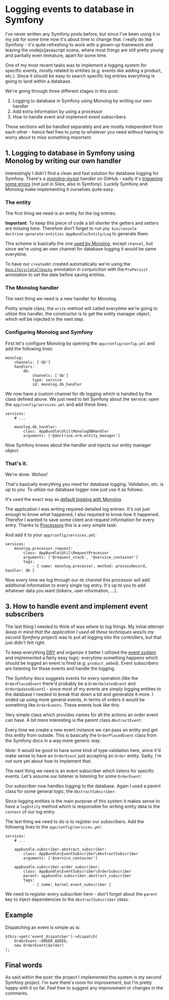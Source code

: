 # Logging events to database in Symfony
I've never written any Symfony posts before, but since I've been using it in my job for some time now it's about time to change that. I really do like Symfony - it's quite refreshing to work with a _grown-up_ framework and leaving the nodejs/javascript scene, where most things are still pretty _young_ and partially even immature, apart for some time.

One of my most recent tasks was to implement a logging system for specific events, mostly related to entities (e.g. events like adding a product, etc.). Since it should be easy to search specific log entries everything is going to land within a database.

We're going through three different stages in this post:

1.  Logging to database in Symfony using Monolog by writing our own handler
2.  Add extra information by using a processor
3.  How to handle event and implement event subscribers

These sections will be handled separately and are mostly independent from each other - hence feel free to jump to whatever you need without having to worry about to miss something important.

1\. Logging to database in Symfony using Monolog by writing our own handler
---------------------------------------------------------------------------

Interestingly I didn't find a clean and fast solution for database logging for Symfony. There's a [monolog-mysql](https://github.com/waza-ari/monolog-mysql?ref=nehalist.io) handler on GitHub - sadly it's [triggering some errors](https://github.com/waza-ari/monolog-mysql/issues/12?ref=nehalist.io) (not just in Silex, also in Symfony). Luckily Symfony and Monolog make implementing it ourselves quite easy.

### The entity

The first thing we need is an entity for the log entries.

**Important**: To keep this piece of code a bit shorter the getters and setters are missing here. Therefore don't forget to run `php bin/console doctrine:generate:entities AppBundle/Entity/Log` to generate them.

This scheme is basically the one [used by Monolog](https://github.com/Seldaek/monolog/blob/master/doc/message-structure.md?ref=nehalist.io), except `channel`, but since we're using an own channel for database logging it would be same everytime.

To have our `createdAt` created automatically we're using the [`HasLifecycleCallbacks`](http://docs.doctrine-project.org/projects/doctrine-orm/en/latest/reference/annotations-reference.html?ref=nehalist.io#annref-haslifecyclecallbacks) annotation in conjunction with the `PrePersist` annotation to set the date before saving entities.

### The Monolog handler

The next thing we need is a new handler for Monolog.

Pretty simple class; the `write` method will called everytime we're going to utilize this handler, the constructor is to get the entity manager object, which will be injected in the next step.

### Configuring Monolog and Symfony

First let's configure Monolog by opening the `app/config/config.yml` and add the following lines:

```
monolog:
    channels: ['db']
    handlers:
        db:
            channels: ['db']
            type: service
            id: monolog.db_handler

```

We now have a custom channel for db logging which is handled by the class defined above. We just need to tell Symfony about the service; open the `app/config/services.yml` and add these lines:

```
services:
    # ...

    monolog.db_handler:
        class: AppBundle\Util\MonologDBHandler
        arguments: ['@doctrine.orm.entity_manager']

```

Now Symfony knows about the handler and injects our entity manager object.

### That's it.

We're done. _Wohoo!_

That's basically everything you need for database logging. Validation, etc. is up to you. To utilize our database logger now just use it as follows:

It's used the exact way as [default logging with Monolog](http://symfony.com/doc/current/logging.html?ref=nehalist.io).

The application I was writing required detailed log entries. It's not just enough to know _what_ happened, I also required to know _how_ it happened. Therefor I wanted to save some client and request information for every entry. Thanks to [Processors](http://symfony.com/doc/current/logging/processors.html?ref=nehalist.io) this is a very simple task:

And add it to your `app/config/services.yml`:

```
services:
    monolog.processor.request:
        class: AppBundle\Util\RequestProcessor
        arguments: ['@request_stack', '@service_container']
        tags:
            - { name: monolog.processor, method: processRecord, handler: db }

```

Now every time we log through our `db` channel this processor will add additional information to every single log entry. It's up to you to add whatever data you want (tokens, user information, ...).

3\. How to handle event and implement event subscribers
-------------------------------------------------------

The last thing I needed to think of was _where_ to log things. My initial attempt (_keep in mind that the application I used all these techniques was/is my second Symfony project_) was to put all logging into the controllers, but that just didn't felt right.

To keep everything [DRY](https://en.wikipedia.org/wiki/Don't_repeat_yourself?ref=nehalist.io) and organize it better I utilized the [event system](http://symfony.com/doc/current/components/event_dispatcher.html?ref=nehalist.io) and implemented a fairly easy logic: everytime something happens which should be logged an event is fired (e.g. `product_added`). Event subscribers are listening for these events and handle the logging.

The Symfony docs suggests events for every operation (like the `OrderPlacedEvent` there'd probably be a `OrderDeletedEvent` and `OrderUpdatedEvent`) - since most of my events are simply logging entities to the database I needed to break that down a bit and generalize it more. I ended up using more general events, in terms of orders it would be something like `OrderEvents`. These events look like this:

Very simple class which provides names for all the actions an order event can have. A bit more interesting is the parent class `AbstractEvent`:

Every time we create a new event instance we can pass an entity and get this entity from outside. This is basically the `OrderPlacedEvent` class from the Symfony docs in a way more generic way.

_Note:_ It would be good to have some kind of type validation here, since it'd make sense to have an `OrderEvent` just accepting an `Order` entity. Sadly, I'm not sure yet about how to implement that.

The next thing we need is an event subscriber which listens for specific events. Let's assume our listener is listening for some `OrderEvent`:

Our subscriber now handles logging to the database. Again I used a parent class for some general logic, the `AbstractSubscriber`:

Since logging entities is the main purpose of this system it makes sense to have a `logEntity` method which is responsible for writing entity data to the `context` of our log entry.

The last thing we need to do is to register our subscribers. Add the following lines to the `app/config/services.yml`:

```
services:
    # ...

    appbundle.subscriber.abstract_subscriber:
        class: AppBundle\EventSubscriber\AbstractSubscriber
        arguments: ['@service_container']

    appbundle.subscriber.order_subscriber:
        class: AppBundle\EventSubscriber\OrderSubscriber
        parent: appbundle.subscriber.abstract_subscriber
        tags:
            - { name: kernel.event_subscriber }

```

We need to register every subscriber here - don't forget about the `parent` key to inject dependencies to the `AbstractSubscriber` class.

Example
-------

Dispatching an event is simple as is:

```
$this->get('event_dispatcher')->dispatch(
    OrderEvent::ORDER_ADDED,
    new OrderEvent($order)
);

```

Final words
-----------

As said within the post: the project I implemented this system is my second Symfony project. I'm sure there's room for improvement, but I'm pretty happy with it so far. Feel free to suggest any improvement or changes in the comments.